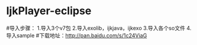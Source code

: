 # IjkPlayer-eclipse
#导入步骤：
 1.导入3个v7包
 2.导入exolib，ijkjava，ijkexo
 3.导入各个so文件
 4.导入sample
#下载地址：http://pan.baidu.com/s/1c24ViaG
